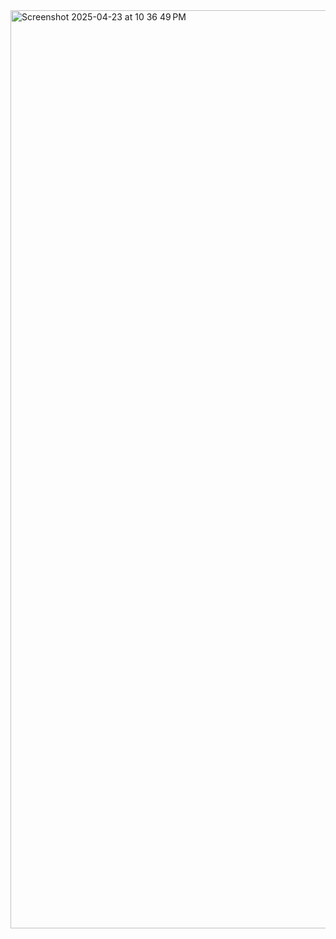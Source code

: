 
<img width="1469" alt="Screenshot 2025-04-23 at 10 36 49 PM" src="https://github.com/user-attachments/assets/db3d51cd-95aa-442c-acf1-171a1cb2f7ab" />
